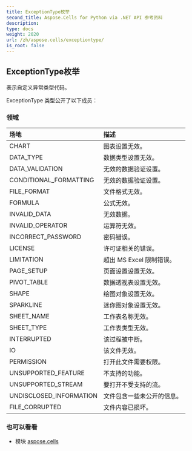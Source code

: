 ```yaml
---
title: ExceptionType枚举
second_title: Aspose.Cells for Python via .NET API 参考资料
description:
type: docs
weight: 2020
url: /zh/aspose.cells/exceptiontype/
is_root: false
---
```

## ExceptionType枚举
表示自定义异常类型代码。



ExceptionType 类型公开了以下成员：

### 领域
|场地|描述|
| :- | :- |
| CHART |图表设置无效。|
| DATA_TYPE |数据类型设置无效。|
| DATA_VALIDATION |无效的数据验证设置。|
| CONDITIONAL_FORMATTING |无效的数据验证设置。|
| FILE_FORMAT |文件格式无效。|
| FORMULA |公式无效。|
| INVALID_DATA |无效数据。|
| INVALID_OPERATOR |运算符无效。|
| INCORRECT_PASSWORD |密码错误。|
| LICENSE |许可证相关的错误。|
| LIMITATION |超出 MS Excel 限制错误。|
| PAGE_SETUP |页面设置设置无效。|
| PIVOT_TABLE |数据透视表设置无效。|
| SHAPE |绘图对象设置无效。|
| SPARKLINE |迷你图对象设置无效。|
| SHEET_NAME |工作表名称无效。|
| SHEET_TYPE |工作表类型无效。|
| INTERRUPTED |该过程被中断。|
| IO |该文件无效。|
| PERMISSION |打开此文件需要权限。|
| UNSUPPORTED_FEATURE |不支持的功能。|
| UNSUPPORTED_STREAM |要打开不受支持的流。|
| UNDISCLOSED_INFORMATION |文件包含一些未公开的信息。|
| FILE_CORRUPTED |文件内容已损坏。|



### 也可以看看
* 模块 [aspose.cells](..)
